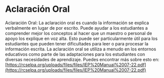 # Aclaración Oral
Aclaración Oral: La aclaración oral es cuando la información se explica verbalmente en lugar de por escrito. Puede ayudar a los estudiantes a comprender mejor los conceptos al hacer que un maestro o personal de apoyo los explique en voz alta. Esto puede ser particularmente útil para los estudiantes que pueden tener dificultades para leer o para procesar la información escrita. La aclaración oral se utiliza a menudo en los entornos educativos como parte de las adaptaciones para los estudiantes con diversas necesidades de aprendizaje.
Puedes encontrar más sobre esto en: [https://rcselpa.org/uploads/files/files/IEP%20Manual%2007-22.pdf](https://rcselpa.org/uploads/files/files/IEP%20Manual%2007-22.pdf)